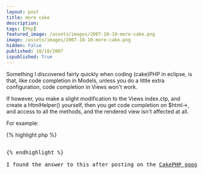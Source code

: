 ```yaml
---
layout: post
title: more cake
description: 
tags: [Php]
featured_image: /assets/images/2007-10-10-more-cake.png
image: /assets/images/2007-10-10-more-cake.png
hidden: False
published: 10/10/2007
ispublished: True
---
```

Something I discovered fairly quickly when coding (cake)PHP in eclipse, is that, like code completion in Models, unless you do a little extra configuration, code completion in Views won't work.

If however, you make a slight modification to the Views index.ctp, and create a HtmlHelper() yourself, then you get code completion on $html-&gt;, and access to all the methods, and the rendered view isn't affected at all.

For example:

{% highlight php %}
<pre lang="PHP">
<?php
if(false)

{

$html = new HtmlHelper();

}

?>
{% endhighlight %}

I found the answer to this after posting on the <a href="http://groups.google.com/group/cake-php/browse_thread/thread/04b94b593714b394/9c71e02157bcaacd#9c71e02157bcaacd" target="_blank">CakePHP google group</a>, and getting a good answer from a user. Top Stuff
